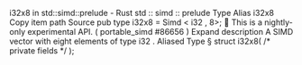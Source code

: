 i32x8 in std::simd::prelude - Rust
std
::
simd
::
prelude
Type Alias
i32x8
Copy item path
Source
pub type i32x8 =
Simd
<
i32
, 8>;
🔬
This is a nightly-only experimental API. (
portable_simd
#86656
)
Expand description
A SIMD vector with eight elements of type
i32
.
Aliased Type
§
struct i32x8(
/* private fields */
);